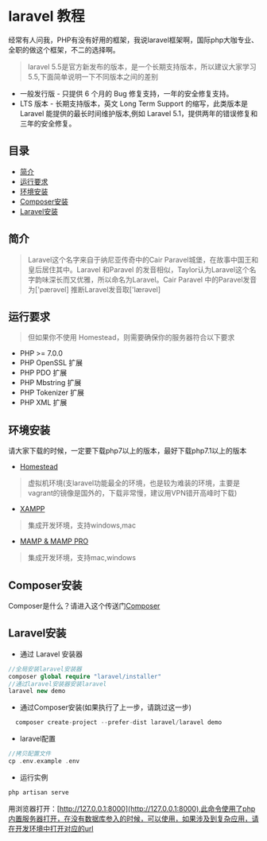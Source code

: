 # laravel 教程
经常有人问我，PHP有没有好用的框架，我说laravel框架啊，国际php大咖专业、全职的做这个框架，不二的选择啊。
> laravel 5.5是官方新发布的版本，是一个长期支持版本，所以建议大家学习5.5,下面简单说明一下不同版本之间的差别
  * 一般发行版 - 只提供 6 个月的 Bug 修复支持，一年的安全修复支持。
  * LTS 版本 - 长期支持版本，英文 Long Term Support 的缩写，此类版本是 Laravel 能提供的最长时间维护版本,例如 Laravel 5.1，提供两年的错误修复和三年的安全修复。
## 目录
- [简介](#简介)
- [运行要求](#运行要求)
- [环境安装](#环境安装)
- [Composer安装](#Composer安装)
- [Laravel安装](#Laravel安装)

## 简介
> Laravel这个名字来自于纳尼亚传奇中的Cair Paravel城堡，在故事中国王和皇后居住其中。Laravel 和Paravel 的发音相似，Taylor认为Laravel这个名字韵味深长而又优雅，所以命名为Laravel。Cair Paravel 中的Paravel发音为['pærəvel]  推断Laravel发音取['lærəvel]
  
## 运行要求
> 但如果你不使用 Homestead，则需要确保你的服务器符合以下要求
  * PHP >= 7.0.0
  * PHP OpenSSL 扩展
  * PHP PDO 扩展
  * PHP Mbstring 扩展
  * PHP Tokenizer 扩展
  * PHP XML 扩展
 
## 环境安装
  请大家下载的时候，一定要下载php7以上的版本，最好下载php7.1以上的版本
  * [Homestead](https://d.laravel-china.org/docs/5.5/homestead)
  > 虚拟机环境(支laravel功能最全的环境，也是较为难装的环境，主要是vagrant的镜像是国外的，下载非常慢，建议用VPN错开高峰时下载)
  * [XAMPP](https://www.apachefriends.org/zh_cn/download.html)
  > 集成开发环境，支持windows,mac
  * [MAMP & MAMP PRO](https://www.mamp.info/en/downloads/)
  > 集成开发环境，支持mac,windows

## Composer安装
  Composer是什么？请进入这个传送门[Composer](http://www.phpcomposer.com/)

## Laravel安装
  * 通过 Laravel 安装器
  ```php
  //全局安装laravel安装器
  composer global require "laravel/installer"
  //通过laravel安装器安装laravel
  laravel new demo
  ```
  * 通过Composer安装(如果执行了上一步，请跳过这一步)
  ```php
    composer create-project --prefer-dist laravel/laravel demo
  ```
  * laravel配置
  ```php
  //拷贝配置文件
  cp .env.example .env
  ```
  * 运行实例
  ```php
  php artisan serve
  ```
  用浏览器打开：[http://127.0.0.1:8000](http://127.0.0.1:8000),此命令使用了php内置服务器打开，在没有数据库参入的时候，可以使用，如果涉及到复杂应用，请在开发环境中打开对应的url
